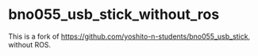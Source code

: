 # bno055_usb_stick_without_ros
This is a fork of https://github.com/yoshito-n-students/bno055_usb_stick, without ROS.

